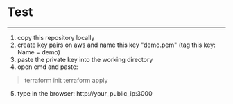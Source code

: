 # Test
___
1. copy this repository locally
2. create key pairs on aws and name this key "demo.pem" (tag this key: Name = demo)
3. paste the private key into the working directory
4. open cmd and paste:
> terraform init
> terraform apply
5. type in the browser: http://your_public_ip:3000

